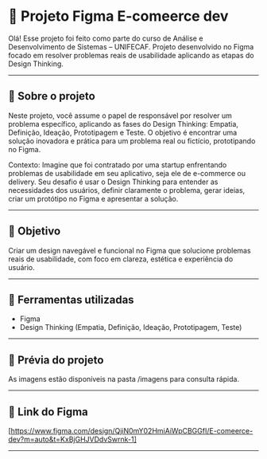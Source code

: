 # 📁 Projeto Figma E-comeerce dev

Olá! Esse projeto foi feito como parte do curso de Análise e Desenvolvimento de Sistemas – UNIFECAF.
Projeto desenvolvido no Figma focado em resolver problemas reais de usabilidade aplicando as etapas do Design Thinking.

---

## 📌 Sobre o projeto

Neste projeto, você assume o papel de responsável por resolver um problema específico, aplicando as fases do Design Thinking: Empatia, Definição, Ideação, Prototipagem e Teste. O objetivo é encontrar uma solução inovadora e prática para um problema real ou fictício, prototipando no Figma.

Contexto:
Imagine que foi contratado por uma startup enfrentando problemas de usabilidade em seu aplicativo, seja ele de e-commerce ou delivery. Seu desafio é usar o Design Thinking para entender as necessidades dos usuários, definir claramente o problema, gerar ideias, criar um protótipo no Figma e apresentar a solução.

---

## 🎯 Objetivo

Criar um design navegável e funcional no Figma que solucione problemas reais de usabilidade, com foco em clareza, estética e experiência do usuário.

---

## 🚀 Ferramentas utilizadas

- Figma  
- Design Thinking (Empatia, Definição, Ideação, Prototipagem, Teste)  

---

## 📸 Prévia do projeto

As imagens estão disponíveis na pasta /imagens para consulta rápida.

---

## 🔗 Link do Figma

[https://www.figma.com/design/QjiN0mY02HmiAiWpCBGGfI/E-comeerce-dev?m=auto&t=KxBjGHJVDdvSwrnk-1]

---

